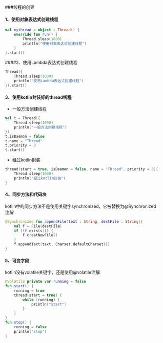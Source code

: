 

###线程的创建



#### 1、使用对象表达式创建线程

```Kotlin
val mythread = object : Thread() {
    override fun run() {
        Thread.sleep(1000)
        println("使用对象表达式创建线程")
    }
}.start()
```



####2、使用Lambda表达式创建线程

```kotlin
Thread({
    Thread.sleep(3000)
    println("使用Lambda表达式创建线程")
}).start()
```



#### 3、使用kotlin封装好的thread线程

* 一般方法创建线程

```kotlin
val t = Thread({
    Thread.sleep(1000)
    println("一般方法创建线程")
})
t.isDaemon = false
t.name = "Thread"
t.priority = 3
t.start()
```



* 经过kotlin封装

```kotlin
thread(start = true, isDeamon = false, name = "Thread", priority = 3){
    Thread.sleep(1000)
    println("经过kotlin封装")
}
```



#### 4、同步方法和代码块

kotlin中的同步方法不是使用关键字synchronized，它被替换为@Synchronized注解

```kotlin
@Synchronized fun appendFile(text : String, destFile : String){
    val f = File(destFile)
    if (!f.exists()) {
        f.creatNewFile()
    }
    f.appendText(text, Charset.defaultCharset())
}
```



#### 5、可变字段

kotlin没有volatile关键字，还是使用@volatile注解



```Kotlin
@Volatile private var running = false
fun start() {
    running = true 
    thread(start = true) {
        while (running) {
            println("start")
        }
    }
}
fun stop() {
    running = false 
    println("stop")
}
```


